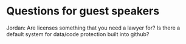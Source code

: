 # Questions for guest speakers

Jordan: Are licenses something that you need a lawyer for? 
	      Is there a default system for data/code protection built into github?
